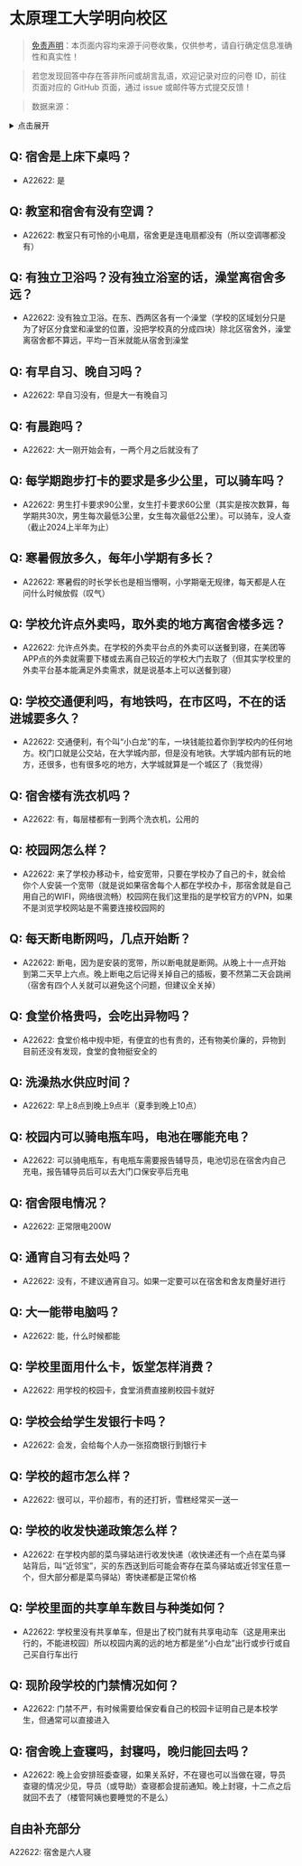 # 太原理工大学明向校区

> [免责声明](https://colleges.chat/#_3)：本页面内容均来源于问卷收集，仅供参考，请自行确定信息准确性和真实性！

> 若您发现回答中存在答非所问或胡言乱语，欢迎记录对应的问卷 ID，前往页面对应的 GitHub 页面，通过 issue 或邮件等方式提交反馈！

> 数据来源：

<details><summary>点击展开</summary>
<ul>
<li>A22622: 2370247922@qq.com (2024 年 06 月)</li>
</ul>
</details>

## Q: 宿舍是上床下桌吗？

- A22622: 是

## Q: 教室和宿舍有没有空调？

- A22622: 教室只有可怜的小电扇，宿舍更是连电扇都没有（所以空调哪都没有）

## Q: 有独立卫浴吗？没有独立浴室的话，澡堂离宿舍多远？

- A22622: 没有独立卫浴。在东、西两区各有一个澡堂（学校的区域划分只是为了好区分食堂和澡堂的位置，没把学校真的分成四块）除北区宿舍外，澡堂离宿舍都不算远，平均一百米就能从宿舍到澡堂

## Q: 有早自习、晚自习吗？

- A22622: 早自习没有，但是大一有晚自习

## Q: 有晨跑吗？

- A22622: 大一刚开始会有，一两个月之后就没有了

## Q: 每学期跑步打卡的要求是多少公里，可以骑车吗？

- A22622: 男生打卡要求90公里，女生打卡要求60公里（其实是按次数算，每学期共30次，男生每次最低3公里，女生每次最低2公里）。可以骑车，没人查（截止2024上半年为止）

## Q: 寒暑假放多久，每年小学期有多长？

- A22622: 寒暑假的时长学长也是相当懵啊，小学期毫无规律，每天都是人在问什么时候放假（叹气）

## Q: 学校允许点外卖吗，取外卖的地方离宿舍楼多远？

- A22622: 允许点外卖。在学校的外卖平台点的外卖可以送餐到寝，在美团等APP点的外卖就需要下楼或去离自己较近的学校大门去取了（但其实学校里的外卖平台基本能满足外卖需求，就是说基本上可以送餐到寝）

## Q: 学校交通便利吗，有地铁吗，在市区吗，不在的话进城要多久？

- A22622: 交通便利，有个叫“小白龙”的车，一块钱能拉着你到学校内的任何地方。校门口就是公交站，在大学城内部，但是没有地铁。大学城内部有玩的地方，还很多，也有很多吃的地方，大学城就算是一个城区了（我觉得）

## Q: 宿舍楼有洗衣机吗？

- A22622: 有，每层楼都有一到两个洗衣机，公用的

## Q: 校园网怎么样？

- A22622: 来了学校办移动卡，给安宽带，只要在学校办了自己的卡，就会给你个人安装一个宽带（就是说如果宿舍每个人都在学校办卡，那宿舍就是自己用自己的WIFI，网络很流畅）校园网在我们这里指的是学校官方的VPN，如果不是浏览学校网站是不需要连接校园网的

## Q: 每天断电断网吗，几点开始断？

- A22622: 断电，因为是安装的宽带，所以断电就是断网。从晚上十一点开始到第二天早上六点。晚上断电之后记得关掉自己的插板，要不然第二天会跳闸（宿舍有四个人关就可以避免这个问题，但建议全关掉）

## Q: 食堂价格贵吗，会吃出异物吗？

- A22622: 食堂价格中规中矩，有便宜的也有贵的，还有物美价廉的，异物到目前还没有发现，食堂的食物挺安全的

## Q: 洗澡热水供应时间？

- A22622: 早上8点到晚上9点半（夏季到晚上10点）

## Q: 校园内可以骑电瓶车吗，电池在哪能充电？

- A22622: 可以骑电瓶车，有电瓶车需要报告辅导员，电池切忌在宿舍内自己充电，报告辅导员后可以去大门口保安亭后充电

## Q: 宿舍限电情况？

- A22622: 正常限电200W

## Q: 通宵自习有去处吗？

- A22622: 没有，不建议通宵自习。如果一定要可以在宿舍和舍友商量好进行

## Q: 大一能带电脑吗？

- A22622: 能，什么时候都能

## Q: 学校里面用什么卡，饭堂怎样消费？

- A22622: 用学校的校园卡，食堂消费直接刷校园卡就好

## Q: 学校会给学生发银行卡吗？

- A22622: 会发，会给每个人办一张招商银行到银行卡

## Q: 学校的超市怎么样？

- A22622: 很可以，平价超市，有的还打折，雪糕经常买一送一

## Q: 学校的收发快递政策怎么样？

- A22622: 在学校内部的菜鸟驿站进行收发快递（收快递还有一个点在菜鸟驿站背后，叫“近邻宝”，买的东西送到后可能会寄存在菜鸟驿站或近邻宝任意一个，但大部分都是菜鸟驿站）寄快递都是正常价格

## Q: 学校里面的共享单车数目与种类如何？

- A22622: 学校里没有共享单车，但是出了校门就有共享电动车（这是用来出行的，不能进校园）所以校园内离的远的地方都是坐“小白龙”出行或步行或自己买自行车出行

## Q: 现阶段学校的门禁情况如何？

- A22622: 门禁不严，有时候需要给保安看自己的校园卡证明自己是本校学生，但通常可以直接进入

## Q: 宿舍晚上查寝吗，封寝吗，晚归能回去吗？

- A22622: 晚上会安排班委查寝，如果关系好，不在寝也可以当做在寝，导员查寝的情况少见，导员（或导助）查寝都会提前通知。晚上封寝，十二点之后就回不去了（楼管阿姨也要睡觉的不是么）

## 自由补充部分

A22622: 宿舍是六人寝